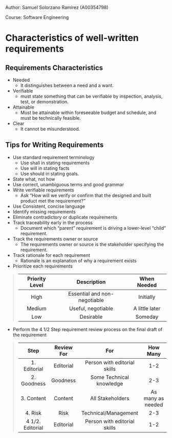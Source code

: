 Author: Samuel Solorzano Ramirez (A00354798)

Course: Software Engineering

Characteristics of well-written requirements
======

Requirements Characteristics
-----

- Needed
  - It distinguishes between a need and a want.
- Verifiable
  - must state something that can be verifiable by inspection, analysis, test, or demonstration.
- Attainable
  - Must be attainable within foreseeable budget and schedule, and must be technically feasible.
- Clear
  - It cannot be misunderstood.

Tips for Writing Requirements
-----

- Use standard requirement terminology
  - Use shall in stating requirements
  - Use will in stating facts
  - Use should in stating goals.
- State what, not how
- Use correct, unambiguous terms and good grammar
- Write verifiable requirements
  - Ask “How will we verify or confirm that the designed and
built product met the requirement?”
- Use Consistent, concise language
- Identify missing requirements
- Eliminate contradictory or duplicate requirements
- Track traceability early in the process
  - Document which “parent” requirement is driving a lower-level “child” requirement.
- Track the requirements owner or source
  - The requirements owner or source is the stakeholder
specifying the requirement.
- Track rationale for each requirement
  - Rationale is an explanation of why a requirement exists
- Prioritize each requirements
  
>|Priority Level | Description | When Needed |
>|:-------------:|:-----------:|:-----------:|
>|High | Essential and non-negotiable | Initially |
>|Medium| Useful, negotiable | A little later |
>|Low | Desirable | Someday |

- Perform the 4 1/2 Step requirement review process on the final draft of the requirement

>|Step| Review For | For | How Many |
>|:----:|:----:|:----:|:----:|
>|1. Editorial | Editorial | Person with editorial skills | 1-2 |
>|2. Goodness| Goodness | Some Technical knowledge | 2-3 |
>|3. Content | Content | All Stakeholders | As many as needed |
>|4. Risk | Risk | Technical/Management | 2-3 |
>|4 1/2. Editorial | Editorial | Person with editorial skills | 1-2 |